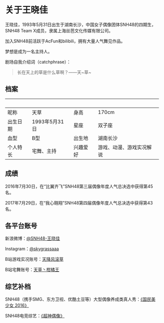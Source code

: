 # 关于王晓佳

王晓佳，1993年5月31日出生于湖南长沙，中国女子偶像团体SNH48的四期生，SNH48 Team X成员，隶属上海丝芭文化传媒有限公司。

加入SNH48前活跃于AcFun和bilibili，拥有大量人气舞见作品。

梦想是成为一名主持人。

剧场自我介绍词（catchphrase）：

> 长在天上的草是什么草啊？——天~草~

## 档案

　       | 　            | 　       | 　
-------- | ------------- | -------- | ------------------------
昵称     | 天草          | 身高     | 170cm
出生日期 | 1993年5月31日 | 星座     | 双子座
血型     | B型           | 出生地   | 湖南长沙
个人特长 | 宅舞、主持    | 兴趣爱好 | 游戏、动漫、游戏实况解说

## 成绩

2016年7月30日，在“比翼齐飞”SNH48第三届偶像年度人气总决选中获得第45名。

2017年7月29日，在“我心翱翔”SNH48第四届偶像年度人气总决选中获得第43名。

## 各平台账号

新浪微博：[@SNH48-王晓佳](https://weibo.com/snh48wangxiaojia)

Instagram：[@skygrassaaa](https://www.instagram.com/skygrassaaa/)

B站游戏实况账号：[天降风滚草](https://space.bilibili.com/789870/)

B站宅舞账号：[天草丶柑橘王](https://space.bilibili.com/391445/)

## 综艺补档

SNH48（携手SMG、东方卫视、优酷土豆等）大型偶像养成类真人秀：[《国民美少女 2016》](https://list.youku.com/show/id_ze7bf3156ab0211e5a080.html)

SNH48电竞综艺：[《超神偶像》](https://www.bilibili.com/video/av13108056/)
